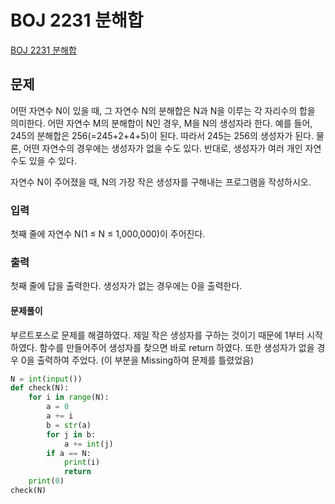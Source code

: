 # BOJ 2231 분해합
[BOJ 2231 분해합](https://www.acmicpc.net/problem/2231)

## 문제
어떤 자연수 N이 있을 때, 그 자연수 N의 분해합은 N과 N을 이루는 각 자리수의 합을 의미한다. 어떤 자연수 M의 분해합이 N인 경우, M을 N의 생성자라 한다. 예를 들어, 245의 분해합은 256(=245+2+4+5)이 된다. 따라서 245는 256의 생성자가 된다. 물론, 어떤 자연수의 경우에는 생성자가 없을 수도 있다. 반대로, 생성자가 여러 개인 자연수도 있을 수 있다.

자연수 N이 주어졌을 때, N의 가장 작은 생성자를 구해내는 프로그램을 작성하시오.

### 입력
첫째 줄에 자연수 N(1 ≤ N ≤ 1,000,000)이 주어진다.

### 출력
첫째 줄에 답을 출력한다. 생성자가 없는 경우에는 0을 출력한다.

#### 문제풀이
부르트포스로 문제를 해결하였다. 제일 작은 생성자를 구하는 것이기 때문에 1부터 시작하였다. 함수를 만들어주어 생성자를 찾으면 바로 return 하였다. 또한 생성자가 없을 경우 0을 출력하여 주었다. (이 부분을 Missing하여 문제를 틀렸었음)
```python
N = int(input())
def check(N):
    for i in range(N):
        a = 0
        a += i
        b = str(a)
        for j in b:
            a += int(j)
        if a == N:
            print(i)
            return
    print(0)
check(N)
```